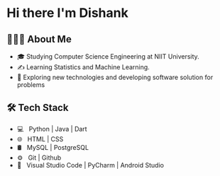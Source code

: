 # Hi there I'm Dishank 

## 🙋🏽‍♂️  About Me

- 🎓   Studying Computer Science Engineering at NIIT University.
- ✍️   Learning Statistics and Machine Learning.
- 🌱   Exploring new technologies and developing software solution for problems

## 🛠  Tech Stack

- 💻 &nbsp;   Python | Java | Dart
- 🌐 &nbsp;   HTML | CSS
- 🛢 &nbsp;    MySQL | PostgreSQL
- ⚙️ &nbsp;   Git | Github
- 🔧 &nbsp;   Visual Studio Code | PyCharm | Android Studio
